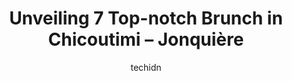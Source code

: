 ---
layout: ampstory
image: https://i0.wp.com/www.auto.or.id/wp-content/uploads/2023/06/eggsquis-chicoutimi-0-chicoutimi-jonquic3a8re-1686327542.jpeg?resize=640,853
author: techidn
featured: false
description: Chicoutimi – Jonquière, Quebec, Canada is a haven for Brunch enthusiasts, boasting an impressive array of 7 top-notch establishments. Whether youre a seasoned connoisseur or simply curio
title: Unveiling 7 Top-notch Brunch in Chicoutimi – Jonquière
cover:
   title: Unveiling 7 Top-notch Brunch in Chicoutimi – Jonquière
   subtitle: AUTO.OR.ID
   background: https://www.auto.or.id/wp-content/uploads/2023/06/eggsquis-chicoutimi-0-chicoutimi-jonquic3a8re-1686327542.jpeg

pages: 
 - layout: thirds
   top: <h1>#1 A&W Canada</h1>
   bottom: "<p>Good teen burger, root beer not cold, fries soggy, no ketchup, salt and pepper. I ordered from the drive thru.</p>"
   background: https://www.auto.or.id/wp-content/uploads/2023/06/eggsquis-chicoutimi-1-chicoutimi-jonquic3a8re-1686327544.jpeg
   backgroundblur: true
 - layout: thirds
   top: <h1>#2 Sorrento</h1>
   bottom: "<p>342 Rue Ste Anne, Chicoutimi, QC G7J 2M6, Canada</p>"
   background: https://www.auto.or.id/wp-content/uploads/2023/06/eggsquis-chicoutimi-2-chicoutimi-jonquic3a8re-1686327544.jpeg
   cta:
      link: https://www.auto.or.id/unveiling-7-top-notch-brunch-in-chicoutimi-jonquiere/
      text: Unveiling 7 Top-notch Brunch in Chicoutimi – Jonquière
 - layout: thirds
   top: <h1>#3 Café Cambio Coop de Travail</h1>
   bottom: "<p>414 Rue Racine E, Chicoutimi, QC G7H 1T3, Canada</p>"
   background: https://images.unsplash.com/photo-1528597469186-bddab681a37f?ixlib=rb-4.0.3&ixid=MnwxMjA3fDB8MHxwaG90by1wYWdlfHx8fGVufDB8fHx8&auto=format&fit=crop&w=640&h=853&q=80
   cta:
      link: https://www.auto.or.id/unveiling-7-top-notch-brunch-in-chicoutimi-jonquiere/
      text: Unveiling 7 Top-notch Brunch in Chicoutimi – Jonquière
 - layout: thirds
   top: <h1>#4 Pacini Chicoutimi</h1>
   bottom: "<p>1775 Bd Talbot, Chicoutimi, QC G7H 7Y4, Canada</p>"
   background: https://images.unsplash.com/photo-1558140275-312515f28cbb?ixlib=rb-4.0.3&ixid=MnwxMjA3fDB8MHxwaG90by1wYWdlfHx8fGVufDB8fHx8&auto=format&fit=crop&w=640&h=853&q=80
   cta:
      link: https://www.auto.or.id/unveiling-7-top-notch-brunch-in-chicoutimi-jonquiere/
      text: Unveiling 7 Top-notch Brunch in Chicoutimi – Jonquière
 - layout: thirds
   top: <h1>#5 Casa Grecque</h1>
   bottom: "<p>1730 Bd Talbot, Chicoutimi, QC G7H 7Z3, Canada</p>"
   background: https://images.unsplash.com/photo-1639928845361-30872daf785b?ixlib=rb-4.0.3&ixid=MnwxMjA3fDB8MHxwaG90by1wYWdlfHx8fGVufDB8fHx8&auto=format&fit=crop&w=640&h=853&q=80
   cta:
      link: https://www.auto.or.id/unveiling-7-top-notch-brunch-in-chicoutimi-jonquiere/
      text: Unveiling 7 Top-notch Brunch in Chicoutimi – Jonquière
 - layout: thirds
   top: <h1>#6 Cora</h1>
   bottom: "<p>1611 Bd Talbot, Chicoutimi, QC G7H 4C3, Canada</p>"
   background: https://images.unsplash.com/photo-1639928844164-e530cf328bff?ixlib=rb-4.0.3&ixid=MnwxMjA3fDB8MHxwaG90by1wYWdlfHx8fGVufDB8fHx8&auto=format&fit=crop&w=640&h=853&q=80
   cta:
      link: https://www.auto.or.id/unveiling-7-top-notch-brunch-in-chicoutimi-jonquiere/
      text: Unveiling 7 Top-notch Brunch in Chicoutimi – Jonquière
 - layout: thirds
   top: <h1>#7 Resto Roberto Chicoutimi</h1>
   bottom: "<p>1378 Bd Saint-Paul, Chicoutimi, QC G7J 3C5, Canada</p>"
   background: https://images.unsplash.com/photo-1568616389075-7ec27e747c9a?ixlib=rb-4.0.3&ixid=MnwxMjA3fDB8MHxwaG90by1wYWdlfHx8fGVufDB8fHx8&auto=format&fit=crop&w=640&h=853&q=80
   cta:
      link: https://www.auto.or.id/unveiling-7-top-notch-brunch-in-chicoutimi-jonquiere/
      text: Unveiling 7 Top-notch Brunch in Chicoutimi – Jonquière
 - layout: thirds
   middle: Continue reading...
   background: https://images.unsplash.com/photo-1639928192091-52a0f057a03a?ixlib=rb-4.0.3&ixid=MnwxMjA3fDB8MHxwaG90by1wYWdlfHx8fGVufDB8fHx8&auto=format&fit=crop&w=640&h=853&q=80
   cta:
      link: https://www.auto.or.id/unveiling-7-top-notch-brunch-in-chicoutimi-jonquiere/
      text: Unveiling 7 Top-notch Brunch in Chicoutimi – Jonquière

---